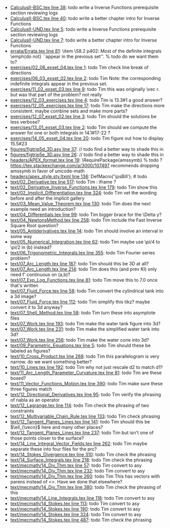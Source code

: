 * [CalculusII-BSC.tex line 38](../CalculusII-BSC.tex#L38): todo write a Inverse Functions prerequisite section reviewing logs
* [CalculusII-BSC.tex line 40](../CalculusII-BSC.tex#L40): todo write a better chapter intro for Inverse Functions
* [CalculusII-UND.tex line 5](../CalculusII-UND.tex#L5): todo write a Inverse Functions prerequisite section reviewing logs
* [CalculusII-UND.tex line 7](../CalculusII-UND.tex#L7): todo write a better chapter intro for Inverse Functions
* [errata/Errata.tex line 81](../errata/Errata.tex#L81): \item \S8.2 p402: Most of the definite integrals \emph{do not} ``appear in the previous set''. % todo do we want them to?
* [exercises/02_06_exset_04.tex line 1](../exercises/02_06_exset_04.tex#L1): todo Tim check line break of directions
* [exercises/06_03_exset_02.tex line 2](../exercises/06_03_exset_02.tex#L2): todo Tim Note: the corresponding indefinite integrals appear in the previous set.
* [exercises/11_02_exset_03.tex line 9](../exercises/11_02_exset_03.tex#L9): todo Tim this was originally \vec r.  but was that part of the problem? not really
* [exercises/12_03_exercises.tex line 4](../exercises/12_03_exercises.tex#L4): todo Tim is 13.3#1 a good answer?
* [exercises/12_05_exercises.tex line 17](../exercises/12_05_exercises.tex#L17): todo Tim make the directions more consistent.  maybe combine sets and make more parts?
* [exercises/12_07_exset_02.tex line 3](../exercises/12_07_exset_02.tex#L3): todo Tim should the solutions be less verbose?
* [exercises/13_01_exset_03.tex line 2](../exercises/13_01_exset_03.tex#L2): todo Tim should we compute the answer for one or both integrals in 14.1#17-22 ?
* [exercises/14_05_exset_04.tex line 20](../exercises/14_05_exset_04.tex#L20): todo Tim figure out how to display 15.5#23
* [figures/figtrip5d_3D.asy line 37](../figures/figtrip5d_3D.asy#L37): // todo find a better way to shade this in
* [figures/figtrip5e_3D.asy line 26](../figures/figtrip5e_3D.asy#L26): // todo find a better way to shade this in
* [headers/APEX_format.tex line 19](../headers/APEX_format.tex#L19): \RequirePackage{amssymb} % todo ? https://tex.stackexchange.com/a/3000/107497 recommends dropping amssymb in favor of unicode-math
* [headers/apex_style.sty.ltxml line 136](../headers/apex_style.sty.ltxml#L136): DefMacro('\psBill'); # todo
* [text/02_Derivative.tex line 517](../text/02_Derivative.tex#L517): todo Tim : iframe ?
* [text/02_Derivative_Inverse_Functions.tex line 179](../text/02_Derivative_Inverse_Functions.tex#L179): todo Tim show this
* [text/02_Implicit_Differentiation.tex line 324](../text/02_Implicit_Differentiation.tex#L324): todo Tim vet the wording before and after the implicit gallery
* [text/03_Mean_Value_Theorem.tex line 130](../text/03_Mean_Value_Theorem.tex#L130): todo Tim does the next example need an introduction?
* [text/04_Differentials.tex line 99](../text/04_Differentials.tex#L99): todo Tim bigger brace for the \Delta y?
* [text/04_NewtonsMethod.tex line 258](../text/04_NewtonsMethod.tex#L258): todo Tim include the Fast Inverse Square Root question?
* [text/05_Antiderivatives.tex line 14](../text/05_Antiderivatives.tex#L14): todo Tim should involve an interval in some way
* [text/05_Numerical_Integration.tex line 62](../text/05_Numerical_Integration.tex#L62): todo Tim maybe use \pi/4 to \pi/2 in (b) instead?
* [text/06_Trigonometric_Integrals.tex line 355](../text/06_Trigonometric_Integrals.tex#L355): todo Tim Fourier series problem?
* [text/07_Arc_Length.tex line 187](../text/07_Arc_Length.tex#L187): todo Tim should this be 3D at all?
* [text/07_Arc_Length.tex line 214](../text/07_Arc_Length.tex#L214): todo Tim does this (and prev KI) only need f' continuous on (a,b)?
* [text/07_Exp_Log_Functions.tex line 81](../text/07_Exp_Log_Functions.tex#L81): todo Tim move this to 7.0 once that's written
* [text/07_Fluid_Force.tex line 58](../text/07_Fluid_Force.tex#L58): todo Tim convert the cylindrical tank into a 3d image?
* [text/07_Fluid_Force.tex line 112](../text/07_Fluid_Force.tex#L112): todo Tim simplify this tikz? maybe convert it to 3d anyway?
* [text/07_Shell_Method.tex line 58](../text/07_Shell_Method.tex#L58): todo Tim turn these into asymptote files
* [text/07_Work.tex line 193](../text/07_Work.tex#L193): todo Tim make the water tank figure into 3d?
* [text/07_Work.tex line 231](../text/07_Work.tex#L231): todo Tim make the simplified water tank into 3d?
* [text/07_Work.tex line 256](../text/07_Work.tex#L256): todo Tim make the water cone into 3d?
* [text/09_Parametric_Equations.tex line 5](../text/09_Parametric_Equations.tex#L5): todo Tim should these be labeled as figures?
* [text/10_Cross_Product.tex line 268](../text/10_Cross_Product.tex#L268): todo Tim this parallelogram is very narrow.  do we want something better?
* [text/10_Lines.tex line 192](../text/10_Lines.tex#L192): todo Tim why not just rescale d2 to match d1?
* [text/11_Arc_Length_Parameter_Curvature.tex line 81](../text/11_Arc_Length_Parameter_Curvature.tex#L81): todo Tim are these boxed?
* [text/11_Vector_Functions_Motion.tex line 390](../text/11_Vector_Functions_Motion.tex#L390): todo Tim make sure these three figures match
* [text/12_Directional_Derivatives.tex line 95](../text/12_Directional_Derivatives.tex#L95): todo Tim verify the phrasing of nabla as an operator
* [text/12_Lagrange.tex line 114](../text/12_Lagrange.tex#L114): todo Tim check the phrasing of two constraints
* [text/12_Multivariable_Chain_Rule.tex line 133](../text/12_Multivariable_Chain_Rule.tex#L133): todo Tim check phrasing
* [text/12_Tangent_Planes_Lines.tex line 141](../text/12_Tangent_Planes_Lines.tex#L141): todo Tim should this be $\ell_{\vecn}$ here and many other places?
* [text/12_Tangent_Planes_Lines.tex line 237](../text/12_Tangent_Planes_Lines.tex#L237): todo Tim but isn't one of those points closer to the surface?
* [text/14_Line_Integral_Vector_Fields.tex line 262](../text/14_Line_Integral_Vector_Fields.tex#L262): todo Tim maybe separate these into four files for the prc?
* [text/14_Stokes_Divergence.tex line 310](../text/14_Stokes_Divergence.tex#L310): todo Tim check the phrasing
* [text/14_Surface_Integrals.tex line 218](../text/14_Surface_Integrals.tex#L218): todo Tim check the phrasing
* [text/mecmath/14_Div_Thm.tex line 57](../text/mecmath/14_Div_Thm.tex#L57): todo Tim convert to asy
* [text/mecmath/14_Div_Thm.tex line 232](../text/mecmath/14_Div_Thm.tex#L232): todo Tim convert to asy
* [text/mecmath/14_Div_Thm.tex line 260](../text/mecmath/14_Div_Thm.tex#L260): todo Tim This has vectors with parens instead of <>.  Have we done that elsewhere?
* [text/mecmath/14_Div_Thm.tex line 380](../text/mecmath/14_Div_Thm.tex#L380): todo Tim check the phrasing of this
* [text/mecmath/14_Line_Integrals.tex line 118](../text/mecmath/14_Line_Integrals.tex#L118): todo Tim convert to asy
* [text/mecmath/14_Stokes.tex line 113](../text/mecmath/14_Stokes.tex#L113): todo Tim convert to asy
* [text/mecmath/14_Stokes.tex line 190](../text/mecmath/14_Stokes.tex#L190): todo Tim convert to asy
* [text/mecmath/14_Stokes.tex line 324](../text/mecmath/14_Stokes.tex#L324): todo Tim convert to asy
* [text/mecmath/14_Stokes.tex line 487](../text/mecmath/14_Stokes.tex#L487): todo Tim check the phrasing
